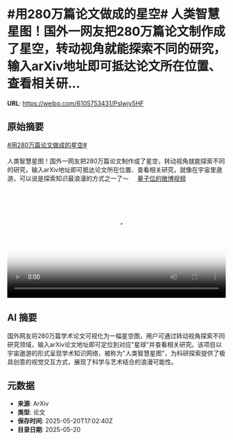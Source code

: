 # #用280万篇论文做成的星空# 人类智慧星图！国外一网友把280万篇论文制作成了星空，转动视角就能探索不同的研究，输入arXiv地址即可抵达论文所在位置、查看相关研...

**URL**: https://weibo.com/6105753431/PsIwjy5HF

## 原始摘要

<a href="https://m.weibo.cn/search?containerid=231522type%3D1%26t%3D10%26q%3D%23%E7%94%A8280%E4%B8%87%E7%AF%87%E8%AE%BA%E6%96%87%E5%81%9A%E6%88%90%E7%9A%84%E6%98%9F%E7%A9%BA%23&amp;extparam=%23%E7%94%A8280%E4%B8%87%E7%AF%87%E8%AE%BA%E6%96%87%E5%81%9A%E6%88%90%E7%9A%84%E6%98%9F%E7%A9%BA%23" data-hide=""><span class="surl-text">#用280万篇论文做成的星空#</span></a> <br><br>人类智慧星图！国外一网友把280万篇论文制作成了星空，转动视角就能探索不同的研究，输入arXiv地址即可抵达论文所在位置、查看相关研究，就像在宇宙里遨游，可以说是探索知识最浪漫的方式之一了～ <a href="https://video.weibo.com/show?fid=1034:5168441363988495" data-hide=""><span class="url-icon"><img style="width: 1rem;height: 1rem" src="https://h5.sinaimg.cn/upload/2015/09/25/3/timeline_card_small_video_default.png" referrerpolicy="no-referrer"></span><span class="surl-text">量子位的微博视频</span></a> <br clear="both"><div style="clear: both"></div><video controls="controls" poster="https://tvax3.sinaimg.cn/orj480/006Fd7o3ly1i1m4ekhnsbj30u01hcae0.jpg" style="width: 100%"><source src="https://f.video.weibocdn.com/o0/Tv2bxtjPlx08ooyucqE001041200htpj0E010.mp4?label=mp4_720p&amp;template=720x1280.24.0&amp;ori=0&amp;ps=1CwnkDw1GXwCQx&amp;Expires=1747764151&amp;ssig=pMZibGINnp&amp;KID=unistore,video"><source src="https://f.video.weibocdn.com/o0/2idgNFWPlx08ooytU6LK01041200a3PN0E010.mp4?label=mp4_hd&amp;template=540x960.24.0&amp;ori=0&amp;ps=1CwnkDw1GXwCQx&amp;Expires=1747764151&amp;ssig=WlqTJAr5kx&amp;KID=unistore,video"><source src="https://f.video.weibocdn.com/o0/f5FrYyIQlx08ooytDgJ20104120054YP0E010.mp4?label=mp4_ld&amp;template=360x640.24.0&amp;ori=0&amp;ps=1CwnkDw1GXwCQx&amp;Expires=1747764151&amp;ssig=zwDNGY33xJ&amp;KID=unistore,video"><p>视频无法显示，请前往<a href="https://video.weibo.com/show?fid=1034%3A5168441363988495" target="_blank" rel="noopener noreferrer">微博视频</a>观看。</p></video>

## AI 摘要

国外网友将280万篇学术论文可视化为一幅星空图，用户可通过转动视角探索不同研究领域，输入arXiv论文地址即可定位到对应"星球"并查看相关研究。该项目以宇宙遨游的形式呈现学术知识网络，被称为"人类智慧星图"，为科研探索提供了极具创意的视觉交互方式，展现了科学与艺术结合的浪漫可能性。

## 元数据

- **来源**: ArXiv
- **类型**: 论文
- **保存时间**: 2025-05-20T17:02:40Z
- **目录日期**: 2025-05-20
